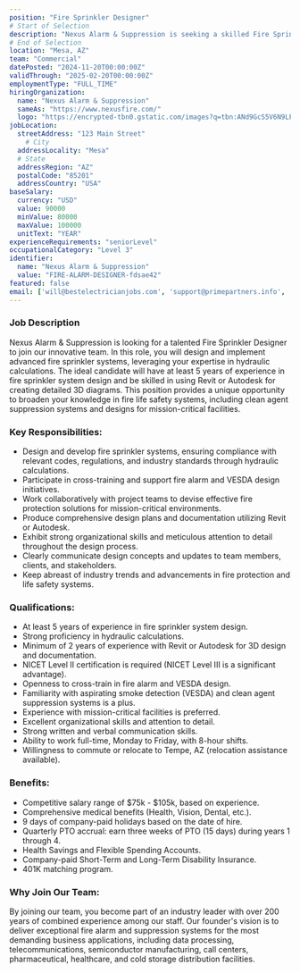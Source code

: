 ```yaml
---
position: "Fire Sprinkler Designer"
# Start of Selection
description: "Nexus Alarm & Suppression is seeking a skilled Fire Sprinkler Designer to join our dynamic team. In this role, you will be responsible for designing and programming advanced fire sprinkler systems."
# End of Selection
location: "Mesa, AZ"
team: "Commercial"
datePosted: "2024-11-20T00:00:00Z"
validThrough: "2025-02-20T00:00:00Z"
employmentType: "FULL_TIME"
hiringOrganization: 
  name: "Nexus Alarm & Suppression"
  sameAs: "https://www.nexusfire.com/"
  logo: "https://encrypted-tbn0.gstatic.com/images?q=tbn:ANd9GcS5V6N9LFLzX5l8PuiWFwyM5svfbgwxPx4whA&s"
jobLocation:
  streetAddress: "123 Main Street"
    # City
  addressLocality: "Mesa"
  # State   
  addressRegion: "AZ"
  postalCode: "85201"
  addressCountry: "USA"
baseSalary:
  currency: "USD"
  value: 90000
  minValue: 80000
  maxValue: 100000
  unitText: "YEAR"
experienceRequirements: "seniorLevel"
occupationalCategory: "Level 3"
identifier:
  name: "Nexus Alarm & Suppression"
  value: "FIRE-ALARM-DESIGNER-fdsae42"
featured: false
email: ['will@bestelectricianjobs.com', 'support@primepartners.info', 'resumes@bestelectricianjobs.zohorecruitmail.com']
---
```


### Job Description

Nexus Alarm & Suppression is looking for a talented Fire Sprinkler Designer to join our innovative team. In this role, you will design and implement advanced fire sprinkler systems, leveraging your expertise in hydraulic calculations. The ideal candidate will have at least 5 years of experience in fire sprinkler system design and be skilled in using Revit or Autodesk for creating detailed 3D diagrams. This position provides a unique opportunity to broaden your knowledge in fire life safety systems, including clean agent suppression systems and designs for mission-critical facilities.

### Key Responsibilities:

- Design and develop fire sprinkler systems, ensuring compliance with relevant codes, regulations, and industry standards through hydraulic calculations.
- Participate in cross-training and support fire alarm and VESDA design initiatives.
- Work collaboratively with project teams to devise effective fire protection solutions for mission-critical environments.
- Produce comprehensive design plans and documentation utilizing Revit or Autodesk.
- Exhibit strong organizational skills and meticulous attention to detail throughout the design process.
- Clearly communicate design concepts and updates to team members, clients, and stakeholders.
- Keep abreast of industry trends and advancements in fire protection and life safety systems.

### Qualifications:

- At least 5 years of experience in fire sprinkler system design.
- Strong proficiency in hydraulic calculations.
- Minimum of 2 years of experience with Revit or Autodesk for 3D design and documentation.
- NICET Level II certification is required (NICET Level III is a significant advantage).
- Openness to cross-train in fire alarm and VESDA design.
- Familiarity with aspirating smoke detection (VESDA) and clean agent suppression systems is a plus.
- Experience with mission-critical facilities is preferred.
- Excellent organizational skills and attention to detail.
- Strong written and verbal communication skills.
- Ability to work full-time, Monday to Friday, with 8-hour shifts.
- Willingness to commute or relocate to Tempe, AZ (relocation assistance available).

### Benefits:

- Competitive salary range of $75k - $105k, based on experience.
- Comprehensive medical benefits (Health, Vision, Dental, etc.).
- 9 days of company-paid holidays based on the date of hire.
- Quarterly PTO accrual: earn three weeks of PTO (15 days) during years 1 through 4.
- Health Savings and Flexible Spending Accounts.
- Company-paid Short-Term and Long-Term Disability Insurance.
- 401K matching program.

### Why Join Our Team:

By joining our team, you become part of an industry leader with over 200 years of combined experience among our staff. Our founder's vision is to deliver exceptional fire alarm and suppression systems for the most demanding business applications, including data processing, telecommunications, semiconductor manufacturing, call centers, pharmaceutical, healthcare, and cold storage distribution facilities.
